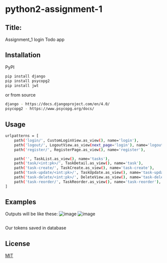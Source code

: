 # python2-assignment-1
## Title:
Assignment_1 login Todo app
## Installation

PyPI
```bash
pip install django
pip install psycopg2
pip install jwt
```
or from source
```bash
django - https://docs.djangoproject.com/en/4.0/
psycopg2 - https://www.psycopg.org/docs/
```
## Usage
```bash
urlpatterns = [
    path('login/', CustomLoginView.as_view(), name='login'),
    path('logout/', LogoutView.as_view(next_page='login'), name='logout'),
    path('register/', RegisterPage.as_view(), name='register'),

    path('', TaskList.as_view(), name='tasks'),
    path('task/<int:pk>/', TaskDetail.as_view(), name='task'),
    path('task-create/', TaskCreate.as_view(), name='task-create'),
    path('task-update/<int:pk>/', TaskUpdate.as_view(), name='task-update'),
    path('task-delete/<int:pk>/', DeleteView.as_view(), name='task-delete'),
    path('task-reorder/', TaskReorder.as_view(), name='task-reorder'),
]
```
## Examples
Outputs will be like these:
![image](https://user-images.githubusercontent.com/77783049/150147873-1af45bef-0679-4930-8546-1d03aa7c5ac2.png)
![image](https://user-images.githubusercontent.com/77783049/150147936-c4dbaafe-9561-4051-bd0d-38f3e48dbeaa.png)

```bash

```
Our tokens saved in database
## License
[MIT](https://choosealicense.com/licenses/mit/)
